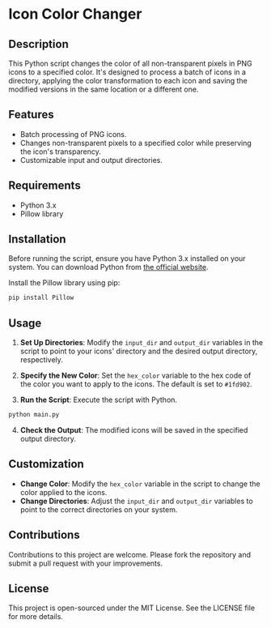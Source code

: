 

# Icon Color Changer

## Description

This Python script changes the color of all non-transparent pixels in PNG icons to a specified color. It's designed to process a batch of icons in a directory, applying the color transformation to each icon and saving the modified versions in the same location or a different one.

## Features

- Batch processing of PNG icons.
- Changes non-transparent pixels to a specified color while preserving the icon's transparency.
- Customizable input and output directories.

## Requirements

- Python 3.x
- Pillow library

## Installation

Before running the script, ensure you have Python 3.x installed on your system. You can download Python from [the official website](https://www.python.org/downloads/).

Install the Pillow library using pip:

```bash
pip install Pillow
```

## Usage

1. **Set Up Directories**: Modify the `input_dir` and `output_dir` variables in the script to point to your icons' directory and the desired output directory, respectively.

2. **Specify the New Color**: Set the `hex_color` variable to the hex code of the color you want to apply to the icons. The default is set to `#1fd902`.

3. **Run the Script**: Execute the script with Python.

```bash
python main.py
```

4. **Check the Output**: The modified icons will be saved in the specified output directory.

## Customization

- **Change Color**: Modify the `hex_color` variable in the script to change the color applied to the icons.
- **Change Directories**: Adjust the `input_dir` and `output_dir` variables to point to the correct directories on your system.

## Contributions

Contributions to this project are welcome. Please fork the repository and submit a pull request with your improvements.

## License

This project is open-sourced under the MIT License. See the LICENSE file for more details.
